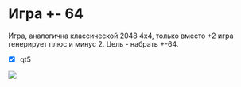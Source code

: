 #  Игра +- 64 
   Игра, аналогична классической 2048 4х4, только вместо +2 игра генерирует плюс и минус 2. Цель - набрать +-64.
- [x] qt5

![](https://vk.com/im?sel=146162730&z=photo146162730_457254104%2Fmail1841528)
